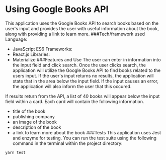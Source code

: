 # Using Google Books API
This application uses the Google Books API to search books based on the user's input and provides the user with useful information about the book, along with providing a link to learn more.
###Tech/framework used
Language:
- JavaScript ES6
Frameworks:
- React.js
Libraries:
- Materialize
###Features and Use
The user can enter in information into the input field and click search. Once the user clicks search, the application will utilize the Google Books API to find books related to the users input. If the user's input returns no results, the application will state that in the area below the input field. If the input causes an error, the application will also inform the user that this occured.

If results return from the API, a list of 40 books will appear below the input field within a card. Each card will contain the following information.

- title of the book
- publishing company
- an image of the book
- description of the book
- a link to learn more about the book
###Tests
This application uses Jest and enzyme for testing. You can run the test suite using the following command in the terminal within the project directory:

```
yarn test
```